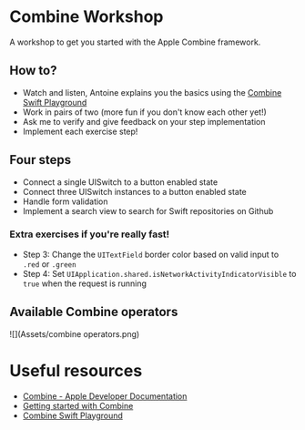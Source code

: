 # Combine Workshop
A workshop to get you started with the Apple Combine framework.

## How to?
- Watch and listen, Antoine explains you the basics using the [Combine Swift Playground](https://github.com/AvdLee/CombineSwiftPlayground)
- Work in pairs of two (more fun if you don't know each other yet!)
- Ask me to verify and give feedback on your step implementation
- Implement each exercise step!

## Four steps
- Connect a single UISwitch to a button enabled state
- Connect three UISwitch instances to a button enabled state
- Handle form validation
- Implement a search view to search for Swift repositories on Github

### Extra exercises if you're really fast!
- Step 3: Change the `UITextField` border color based on valid input to `.red` or `.green`
- Step 4: Set `UIApplication.shared.isNetworkActivityIndicatorVisible` to `true` when the request is running

## Available Combine operators
![](Assets/combine operators.png)

# Useful resources

- [Combine - Apple Developer Documentation](https://developer.apple.com/documentation/combine)
- [Getting started with Combine](https://www.avanderlee.com/swift/combine/)
- [Combine Swift Playground](https://github.com/AvdLee/CombineSwiftPlayground)